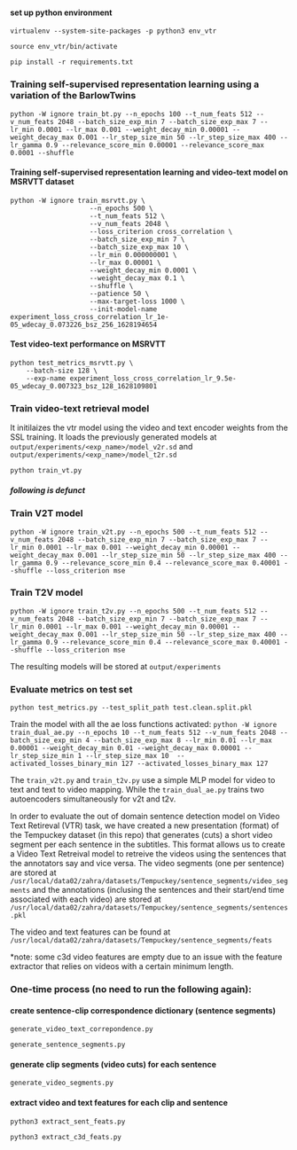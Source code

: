 
#### set up python environment
`virtualenv --system-site-packages -p python3 env_vtr`

`source env_vtr/bin/activate`

`pip install -r requirements.txt`

### Training self-supervised representation learning using a variation of the BarlowTwins
```
python -W ignore train_bt.py --n_epochs 100 --t_num_feats 512 --v_num_feats 2048 --batch_size_exp_min 7 --batch_size_exp_max 7 --lr_min 0.0001 --lr_max 0.001 --weight_decay_min 0.00001 --weight_decay_max 0.001 --lr_step_size_min 50 --lr_step_size_max 400 --lr_gamma 0.9 --relevance_score_min 0.00001 --relevance_score_max 0.0001 --shuffle
```

#### Training self-supervised representation learning and video-text model on MSRVTT dataset
```
python -W ignore train_msrvtt.py \
                    --n_epochs 500 \
                    --t_num_feats 512 \
                    --v_num_feats 2048 \
                    --loss_criterion cross_correlation \
                    --batch_size_exp_min 7 \
                    --batch_size_exp_max 10 \
                    --lr_min 0.000000001 \
                    --lr_max 0.00001 \
                    --weight_decay_min 0.0001 \
                    --weight_decay_max 0.1 \
                    --shuffle \
                    --patience 50 \
                    --max-target-loss 1000 \
                    --init-model-name experiment_loss_cross_correlation_lr_1e-05_wdecay_0.073226_bsz_256_1628194654
```

#### Test video-text performance on MSRVTT

```
python test_metrics_msrvtt.py \
    --batch-size 128 \
    --exp-name experiment_loss_cross_correlation_lr_9.5e-05_wdecay_0.007323_bsz_128_1628109801
```

### Train video-text retrieval model 
It initilaizes the vtr model using the video and text encoder weights from the SSL training. It loads the previously generated models at `output/experiments/<exp_name>/model_v2r.sd` and `output/experiments/<exp_name>/model_t2r.sd`

```
python train_vt.py
```





##### following is defunct
### Train V2T model
```
python -W ignore train_v2t.py --n_epochs 500 --t_num_feats 512 --v_num_feats 2048 --batch_size_exp_min 7 --batch_size_exp_max 7 --lr_min 0.0001 --lr_max 0.001 --weight_decay_min 0.00001 --weight_decay_max 0.001 --lr_step_size_min 50 --lr_step_size_max 400 --lr_gamma 0.9 --relevance_score_min 0.4 --relevance_score_max 0.40001 --shuffle --loss_criterion mse
```
### Train T2V model
```
python -W ignore train_t2v.py --n_epochs 500 --t_num_feats 512 --v_num_feats 2048 --batch_size_exp_min 7 --batch_size_exp_max 7 --lr_min 0.0001 --lr_max 0.001 --weight_decay_min 0.00001 --weight_decay_max 0.001 --lr_step_size_min 50 --lr_step_size_max 400 --lr_gamma 0.9 --relevance_score_min 0.4 --relevance_score_max 0.40001 --shuffle --loss_criterion mse
```

The resulting models will be stored at `output/experiments`

### Evaluate metrics on test set
```python test_metrics.py --test_split_path test.clean.split.pkl```


Train the model with all the ae loss functions activated:
`python -W ignore train_dual_ae.py --n_epochs 10 --t_num_feats 512 --v_num_feats 2048 --batch_size_exp_min 4 --batch_size_exp_max 8 --lr_min 0.01 --lr_max 0.00001 --weight_decay_min 0.01 --weight_decay_max 0.00001 --lr_step_size_min 1 --lr_step_size_max 10  --activated_losses_binary_min 127 --activated_losses_binary_max 127`

The `train_v2t.py` and `train_t2v.py` use a simple MLP model for video to text and text to video mapping. While the `train_dual_ae.py` trains two autoencoders simultaneously for v2t and t2v.

In order to evaluate the out of domain sentence detection model on Video Text Retireval (VTR) task, we have created a new presentation (format) of the Tempuckey dataset (in this repo) that generates (cuts) a short video segment per each sentence in the subtitles. This format allows us to create a Video Text Retreival model to retreive the videos using the sentences that the annotators say and vice versa.
The video segments (one per sentence) are stored at `/usr/local/data02/zahra/datasets/Tempuckey/sentence_segments/video_segments` and the annotations (inclusing the sentences and their start/end time associated with each video) are stored at `/usr/local/data02/zahra/datasets/Tempuckey/sentence_segments/sentences.pkl`

The video and text features can be found at `/usr/local/data02/zahra/datasets/Tempuckey/sentence_segments/feats`

*note: some c3d video features are empty due to an issue with the feature extractor that relies on videos with a certain minimum length.


### One-time process (no need to run the following again):

#### create sentence-clip correspondence dictionary (sentence segments)
`generate_video_text_correpondence.py`

`generate_sentence_segments.py`

#### generate clip segments (video cuts) for each sentence
`generate_video_segments.py`

#### extract video and text features for each clip and sentence
`python3 extract_sent_feats.py`

`python3 extract_c3d_feats.py`
